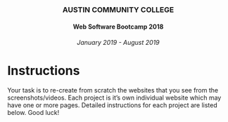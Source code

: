<center>
 
### AUSTIN COMMUNITY COLLEGE 
#### Web Software Bootcamp 2018
###### January 2019 - August 2019

</center>

# Instructions

Your task is to re-create from scratch the websites that you see from the screenshots/videos. Each project is it’s own individual website which may have one or more pages. Detailed instructions for each project are listed below. Good luck!
